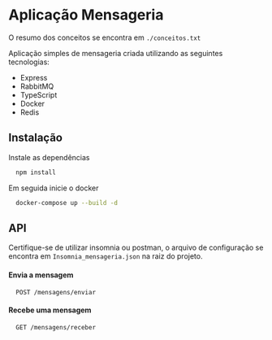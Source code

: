 
# Aplicação Mensageria

O resumo dos conceitos se encontra em `./conceitos.txt`

Aplicação simples de mensageria criada utilizando as seguintes tecnologias:

* Express
* RabbitMQ
* TypeScript
* Docker
* Redis

## Instalação

Instale as dependências

```bash
  npm install
```

Em seguida inicie o docker

```bash
  docker-compose up --build -d
```

## API

Certifique-se de utilizar insomnia ou postman, o arquivo de configuração se encontra em `Insomnia_mensageria.json` na raiz do projeto.

#### Envia a mensagem

```
  POST /mensagens/enviar
```

#### Recebe uma mensagem

```
  GET /mensagens/receber
```
